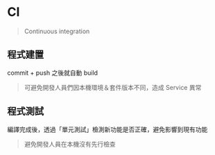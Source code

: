 # CI
> Continuous integration

## 程式建置
commit + push 之後就自動 build

> 可避免開發人員們因本機環境＆套件版本不同，造成 Service 異常

## 程式測試
編譯完成後，透過「單元測試」檢測新功能是否正確，避免影響到現有功能

>避免開發人員在本機沒有先行檢查